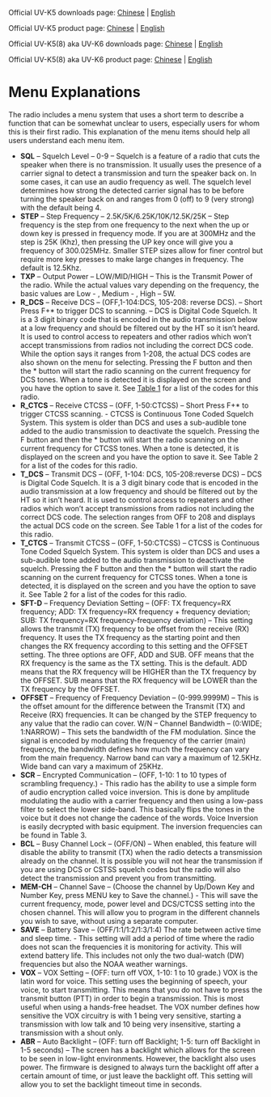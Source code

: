 Official UV-K5 downloads page: [Chinese](http://qsfj.com/support/downloads/3002) | [English](http://en.qsfj.com/products/3002)

Official UV-K5 product page: [Chinese](http://qsfj.com/products/3002) | [English](http://en.qsfj.com/products/3002)

Official UV-K5(8) aka UV-K6 downloads page: [Chinese](http://qsfj.com/support/downloads/3268) | [English](http://en.qsfj.com/products/3268)

Official UV-K5(8) aka UV-K6 product page: [Chinese](http://qsfj.com/products/3268) | [English](http://en.qsfj.com/products/3268)

# Menu Explanations
The radio includes a menu system that uses a short term to describe a function that can be somewhat unclear to users, especially users for whom this is their first radio. This explanation of the menu items should help all users understand each menu item.
* **SQL** – Squelch Level – 0-9 – Squelch is a feature of a radio that cuts the speaker when there is no transmission. It usually uses the presence of a carrier signal to detect a transmission and turn the speaker back on. In some cases, it can use an audio frequency as well. The squelch level determines how strong the detected carrier signal has to be before turning the speaker back on and ranges from 0 (off) to 9 (very strong) with the default being 4.
* **STEP** – Step Frequency – 2.5K/5K/6.25K/10K/12.5K/25K – Step frequency is the step from one frequency to the next when the up or down key is pressed in frequency mode. If you are at 300MHz and the step is 25K (Khz), then pressing the UP key once will give you a frequency of 300.025MHz. Smaller STEP sizes allow for finer control but require more key presses to make large changes in frequency. The default is 12.5Khz.
* **TXP** – Output Power – LOW/MID/HIGH – This is the Transmit Power of the radio. While the actual values vary depending on the frequency, the basic values are Low - , Medium - , High – 5W.
* **R_DCS** – Receive DCS – (OFF,1-104:DCS, 105-208: reverse DCS). – Short Press F+* to trigger DCS to scanning. – DCS is Digital Code Squelch. It is a 3 digit binary code that is encoded in the audio transmission below at a low frequency and should be filtered out by the HT so it isn’t heard. It is used to control access to repeaters and other radios which won’t accept transmissions from radios not including the correct DCS code. While the option says it ranges from 1-208, the actual DCS codes are also shown on the menu for selecting. Pressing the F button and then the * button will start the radio scanning on the current frequency for DCS tones. When a tone is detected it is displayed on the screen and you have the option to save it. See [Table 1](https://github.com/ludwich66/Quansheng_UV-K5_Wiki/wiki/Manual_Appendix_CTCSS-Frequencies) for a list of the codes for this radio.
* **R_CTCS** – Receive CTCSS – (OFF, 1-50:CTCSS) – Short Press F+* to trigger CTCSS scanning. - CTCSS is Continuous Tone Coded Squelch System. This system is older than DCS and uses a sub-audible tone added to the audio transmission to deactivate the squelch. Pressing the F button and then the * button will start the radio scanning on the current frequency for CTCSS tones. When a tone is detected, it is displayed on the screen and you have the option to save it. See Table 2 for a list of the codes for this radio.
* **T_DCS** – Transmit DCS – (OFF, 1-104: DCS, 105-208:reverse DCS) – DCS is Digital Code Squelch. It is a 3 digit binary code that is encoded in the audio transmission at a low frequency and should be filtered out by the HT so it isn’t heard. It is used to control access to repeaters and other radios which won’t accept transmissions from radios not including the correct DCS code. The selection ranges from OFF to 208 and displays the actual DCS code on the screen. See Table 1 for a list of the codes for this radio.
* **T_CTCS** – Transmit CTCSS – (OFF, 1-50:CTCSS) – CTCSS is Continuous Tone Coded Squelch System. This system is older than DCS and uses a sub-audible tone added to the audio transmission to deactivate the squelch. Pressing the F button and then the * button will start the radio scanning on the current frequency for CTCSS tones. When a tone is detected, it is displayed on the screen and you have the option to save it. See Table 2 for a list of the codes for this radio.
* **SFT-D** – Frequency Deviation Setting – (OFF: TX frequency=RX frequency; ADD: TX frequency=RX frequency + frequency deviation; SUB: TX frequency=RX frequency-frequency deviation) – This setting allows the transmit (TX) frequency to be offset from the receive (RX) frequency. It uses the TX frequency as the starting point and then changes the RX frequency according to this setting and the OFFSET setting. The three options are OFF, ADD and SUB. OFF means that the RX frequency is the same as the TX setting. This is the default. ADD means that the RX frequency will be HIGHER than the TX frequency by the OFFSET. SUB means that the RX frequency will be LOWER than the TX frequency by the OFFSET.
* **OFFSET** – Frequency of Frequency Deviation – (0-999.9999M) – This is the offset amount for the difference between the Transmit (TX) and Receive (RX) frequencies. It can be changed by the STEP frequency to any value that the radio can cover.
W/N – Channel Bandwidth – (0:WIDE; 1:NARROW) – This sets the bandwidth of the FM modulation. Since the signal is encoded by modulating the frequency of the carrier (main) frequency, the bandwidth defines how much the frequency can vary from the main frequency. Narrow band can vary a maximum of 12.5KHz. Wide band can vary a maximum of 25KHz.
* **SCR** – Encrypted Communication – (OFF, 1-10: 1 to 10 types of scrambling frequency.) - This radio has the ability to use a simple form of audio encryption called voice inversion. This is done by amplitude modulating the audio with a carrier frequency and then using a low-pass filter to select the lower side-band. This basically flips the tones in the voice but it does not change the cadence of the words. Voice Inversion is easily decrypted with basic equipment. The inversion frequencies can be found in Table 3.
* **BCL** – Busy Channel Lock – (OFF/ON) – When enabled, this feature will disable the ability to transmit (TX) when the radio detects a transmission already on the channel. It is possible you will not hear the transmission if you are using DCS or CSTSS squelch codes but the radio will also detect the transmission and prevent you from transmitting.
* **MEM-CH** – Channel Save – (Choose the channel by Up/Down Key and Number Key, press MENU key to Save the channel.) - This will save the current frequency, mode, power level and DCS/CTCSS setting into the chosen channel. This will allow you to program in the different channels you wish to save, without using a separate computer.
* **SAVE** – Battery Save – (OFF/1:1/1:2/1:3/1:4) The rate between active time and sleep time. - This setting will add a period of time where the radio does not scan the frequencies it is monitoring for activity. This will extend battery life. This includes not only the two dual-watch (DW) frequencies but also the NOAA weather warnings. 
* **VOX** – VOX Setting – (OFF: turn off VOX, 1-10: 1 to 10 grade.) VOX is the latin word for voice. This setting uses the beginning of speech, your voice, to start transmitting. This means that you do not have to press the transmit button (PTT) in order to begin a transmission. This is most useful when using a hands-free headset. The VOX number defines how sensitive the VOX circuitry is with 1 being very sensitive, starting a transmission with low talk and 10 being very insensitive, starting a transmission with a shout only.
* **ABR** – Auto Backlight – (OFF: turn off Backlight; 1-5: turn off Backlight in 1-5 seconds) – The screen has a backlight which allows for the screen to be seen in low-light environments. However, the backlight also uses power. The firmware is designed to always turn the backlight off after a certain amount of time, or just leave the backlight off. This setting will allow you to set the backlight timeout time in seconds.